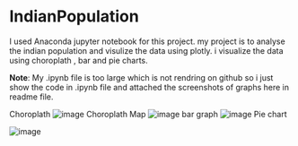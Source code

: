 # IndianPopulation
I used Anaconda jupyter notebook for this project. my project is to analyse the indian population and visulize the data using plotly.
i visualize the data using choroplath , bar and pie charts.

**Note**: My .ipynb file is too large which is not rendring on github so i just show the code in .ipynb file and attached the screenshots of graphs here in readme file.

Choroplath
![image](https://user-images.githubusercontent.com/75498560/156259438-08d9a04a-9651-4071-9f10-a343d15ed0a4.png)
Choroplath Map
![image](https://user-images.githubusercontent.com/75498560/156259566-f3ba5040-a37c-4810-a175-729ec1a46a4b.png)
bar graph
![image](https://user-images.githubusercontent.com/75498560/156259712-36e0c6dd-11ee-4b3a-a4c6-721cfa5c9de1.png)
Pie chart

![image](https://user-images.githubusercontent.com/75498560/156259857-9f07a099-7d64-4c41-8f15-cb9268779c75.png)
